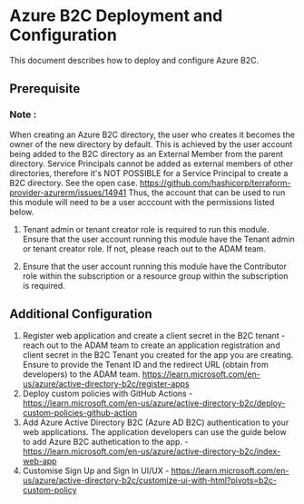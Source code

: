 
# Azure B2C Deployment and Configuration
This document describes how to deploy and configure Azure B2C.

## Prerequisite

### Note :
When creating an Azure B2C directory, the user who creates it becomes the owner of the new directory by default. This is achieved by the user account being added to the B2C directory as an External Member from the parent directory. Service Principals cannot be added as external members of other directories, therefore it's NOT POSSIBLE for a Service Principal to create a B2C directory. See the open case. https://github.com/hashicorp/terraform-provider-azurerm/issues/14941
Thus, the account that can be used to run this module will need to be a user acccount with the permissions listed below.

1. Tenant admin or tenant creator role is required to run this module. Ensure that the user account running this module have the Tenant admin or tenant creator role. If not, please reach out to the ADAM team.

2. Ensure that the user account running this module have the Contributor role within the subscription or a resource group within the subscription is required.


## Additional Configuration
1. Register web application and create a client secret in the B2C tenant - reach out to the ADAM team to create an application registration and client secret in the B2C Tenant you created for the app you are creating. Ensure to provide the Tenant ID  and the redirect URL (obtain from developers) to the ADAM team. https://learn.microsoft.com/en-us/azure/active-directory-b2c/register-apps
2. Deploy custom policies with GitHub Actions - https://learn.microsoft.com/en-us/azure/active-directory-b2c/deploy-custom-policies-github-action
3. Add Azure Active Directory B2C (Azure AD B2C) authentication to your web applications. The application developers can use the guide below to add Azure B2C authetication to the app. - https://learn.microsoft.com/en-us/azure/active-directory-b2c/index-web-app
4. Customise Sign Up and Sign In UI/UX - https://learn.microsoft.com/en-us/azure/active-directory-b2c/customize-ui-with-html?pivots=b2c-custom-policy
